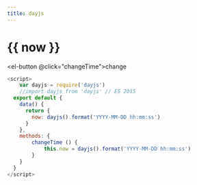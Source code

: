 ```yaml
---
title: dayjs
---
```


<h1>{{ now }}</h1>

<el-button @click="changeTime">change</el-button>


```js
<script>
    var dayjs = require('dayjs')
    //import dayjs from 'dayjs' // ES 2015
  export default {
    data() {
      return {
        now: dayjs().format('YYYY-MM-DD hh:mm:ss')
      }
    },
    methods: {
        changeTime () {
            this.now = dayjs().format('YYYY-MM-DD hh:mm:ss')
        }
    }
  }
</script>
```

<script>
    var dayjs = require('dayjs')
    //import dayjs from 'dayjs' // ES 2015
  export default {
    data() {
      return {
        now: dayjs().format('YYYY-MM-DD hh:mm:ss')
      }
    },
    methods: {
        changeTime () {
            this.now = dayjs().format('YYYY-MM-DD hh:mm:ss')
        }
    }
  }
</script>
